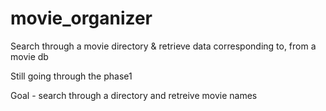 movie_organizer
===============

Search through a movie directory &amp; retrieve data corresponding to, from a movie db

 Still going through the phase1

 Goal - search through a directory and retreive movie names
